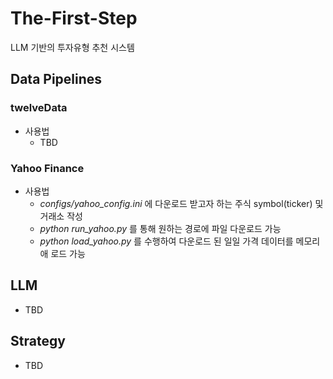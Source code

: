 # The-First-Step
LLM 기반의 투자유형 추천 시스템

## Data Pipelines

### twelveData
- 사용법 
  - TBD 

### Yahoo Finance
-  사용법
    - _configs/yahoo_config.ini_ 에 다운로드 받고자 하는 주식 symbol(ticker) 및 거래소 작성
    - _python run_yahoo.py_  를 통해 원하는 경로에 파일 다운로드 가능 
    - _python load_yahoo.py_ 를 수행하여 다운로드 된 일일 가격 데이터를 메모리애 로드 가능


## LLM 
- TBD

## Strategy
- TBD 
